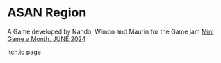 # ASAN Region
A Game developed by Nando, Wimon and Maurin for the Game jam [Mini Game a Month, JUNE 2024](https://itch.io/jam/minigame-a-month-june-2024)


[itch.io page](https://nandozer.itch.io/asan-region)
